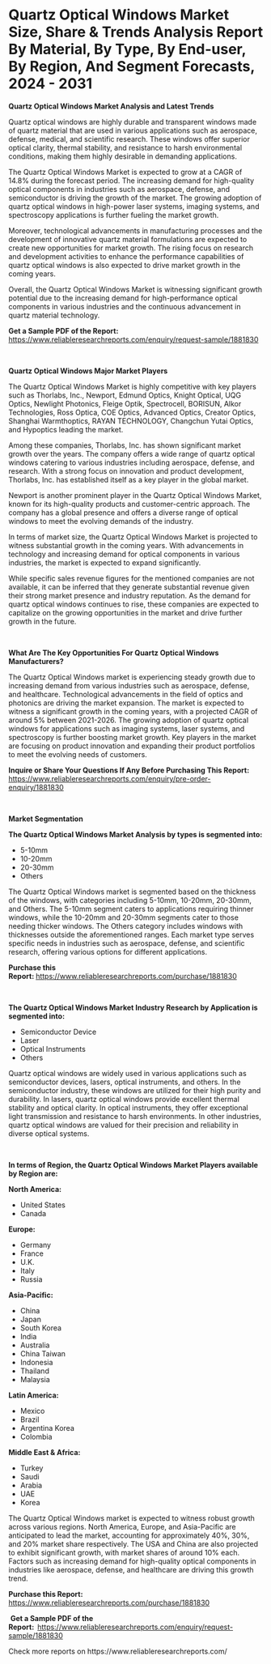 <p><h1>Quartz Optical Windows Market Size, Share & Trends Analysis Report By Material, By Type, By End-user, By Region, And Segment Forecasts, 2024 - 2031</h1></p><p><strong>Quartz Optical Windows Market Analysis and Latest Trends</strong></p>
<p><p>Quartz optical windows are highly durable and transparent windows made of quartz material that are used in various applications such as aerospace, defense, medical, and scientific research. These windows offer superior optical clarity, thermal stability, and resistance to harsh environmental conditions, making them highly desirable in demanding applications.</p><p>The Quartz Optical Windows Market is expected to grow at a CAGR of 14.8% during the forecast period. The increasing demand for high-quality optical components in industries such as aerospace, defense, and semiconductor is driving the growth of the market. The growing adoption of quartz optical windows in high-power laser systems, imaging systems, and spectroscopy applications is further fueling the market growth.</p><p>Moreover, technological advancements in manufacturing processes and the development of innovative quartz material formulations are expected to create new opportunities for market growth. The rising focus on research and development activities to enhance the performance capabilities of quartz optical windows is also expected to drive market growth in the coming years.</p><p>Overall, the Quartz Optical Windows Market is witnessing significant growth potential due to the increasing demand for high-performance optical components in various industries and the continuous advancement in quartz material technology.</p></p>
<p><strong>Get a Sample PDF of the Report:&nbsp;</strong> <a href="https://www.reliableresearchreports.com/enquiry/request-sample/1881830">https://www.reliableresearchreports.com/enquiry/request-sample/1881830</a></p>
<p>&nbsp;</p>
<p><strong>Quartz Optical Windows Major Market Players</strong></p>
<p><p>The Quartz Optical Windows Market is highly competitive with key players such as Thorlabs, Inc., Newport, Edmund Optics, Knight Optical, UQG Optics, Newlight Photonics, Fleige Optik, Spectrocell, BORISUN, Alkor Technologies, Ross Optica, COE Optics, Advanced Optics, Creator Optics, Shanghai Warmthoptics, RAYAN TECHNOLOGY, Changchun Yutai Optics, and Hypoptics leading the market.</p><p>Among these companies, Thorlabs, Inc. has shown significant market growth over the years. The company offers a wide range of quartz optical windows catering to various industries including aerospace, defense, and research. With a strong focus on innovation and product development, Thorlabs, Inc. has established itself as a key player in the global market.</p><p>Newport is another prominent player in the Quartz Optical Windows Market, known for its high-quality products and customer-centric approach. The company has a global presence and offers a diverse range of optical windows to meet the evolving demands of the industry.</p><p>In terms of market size, the Quartz Optical Windows Market is projected to witness substantial growth in the coming years. With advancements in technology and increasing demand for optical components in various industries, the market is expected to expand significantly.</p><p>While specific sales revenue figures for the mentioned companies are not available, it can be inferred that they generate substantial revenue given their strong market presence and industry reputation. As the demand for quartz optical windows continues to rise, these companies are expected to capitalize on the growing opportunities in the market and drive further growth in the future.</p></p>
<p>&nbsp;</p>
<p><strong>What Are The Key Opportunities For Quartz Optical Windows Manufacturers?</strong></p>
<p><p>The Quartz Optical Windows market is experiencing steady growth due to increasing demand from various industries such as aerospace, defense, and healthcare. Technological advancements in the field of optics and photonics are driving the market expansion. The market is expected to witness a significant growth in the coming years, with a projected CAGR of around 5% between 2021-2026. The growing adoption of quartz optical windows for applications such as imaging systems, laser systems, and spectroscopy is further boosting market growth. Key players in the market are focusing on product innovation and expanding their product portfolios to meet the evolving needs of customers.</p></p>
<p><strong>Inquire or Share Your Questions If Any Before Purchasing This Report:</strong> <a href="https://www.reliableresearchreports.com/enquiry/pre-order-enquiry/1881830">https://www.reliableresearchreports.com/enquiry/pre-order-enquiry/1881830</a></p>
<p>&nbsp;</p>
<p><strong>Market Segmentation</strong></p>
<p><strong>The Quartz Optical Windows Market Analysis by types is segmented into:</strong></p>
<p><ul><li>5-10mm</li><li>10-20mm</li><li>20-30mm</li><li>Others</li></ul></p>
<p><p>The Quartz Optical Windows market is segmented based on the thickness of the windows, with categories including 5-10mm, 10-20mm, 20-30mm, and Others. The 5-10mm segment caters to applications requiring thinner windows, while the 10-20mm and 20-30mm segments cater to those needing thicker windows. The Others category includes windows with thicknesses outside the aforementioned ranges. Each market type serves specific needs in industries such as aerospace, defense, and scientific research, offering various options for different applications.</p></p>
<p><strong>Purchase this Report:&nbsp;</strong><a href="https://www.reliableresearchreports.com/purchase/1881830">https://www.reliableresearchreports.com/purchase/1881830</a></p>
<p>&nbsp;</p>
<p><strong>The Quartz Optical Windows Market Industry Research by Application is segmented into:</strong></p>
<p><ul><li>Semiconductor Device</li><li>Laser</li><li>Optical Instruments</li><li>Others</li></ul></p>
<p><p>Quartz optical windows are widely used in various applications such as semiconductor devices, lasers, optical instruments, and others. In the semiconductor industry, these windows are utilized for their high purity and durability. In lasers, quartz optical windows provide excellent thermal stability and optical clarity. In optical instruments, they offer exceptional light transmission and resistance to harsh environments. In other industries, quartz optical windows are valued for their precision and reliability in diverse optical systems.</p></p>
<p>&nbsp;</p>
<p><strong>In terms of Region, the Quartz Optical Windows Market Players available by Region are:</strong></p>
<p>
    <p> <strong> North America: </strong>
        <ul>
            <li>United States</li>
            <li>Canada</li>
        </ul>
        </p> 
    <p> <strong> Europe: </strong>
        <ul>
            <li>Germany</li>
            <li>France</li>
            <li>U.K.</li>
            <li>Italy</li>
            <li>Russia</li>
        </ul>
        </p> 
    <p> <strong> Asia-Pacific: </strong>
        <ul>
            <li>China</li>
            <li>Japan</li>
            <li>South Korea</li>
            <li>India</li>
            <li>Australia</li>
            <li>China Taiwan</li>
            <li>Indonesia</li>
            <li>Thailand</li>
            <li>Malaysia</li>
        </ul>
        </p> 
    <p> <strong> Latin America: </strong>
        <ul>
            <li>Mexico</li>
            <li>Brazil</li>
            <li>Argentina Korea</li>
            <li>Colombia</li>
        </ul>
        </p> 
    <p> <strong> Middle East & Africa: </strong>
        <ul>
            <li>Turkey</li>
            <li>Saudi</li>
            <li>Arabia</li>
            <li>UAE</li>
            <li>Korea</li>
        </ul>
    </p>
    </p>
<p><p>The Quartz Optical Windows market is expected to witness robust growth across various regions. North America, Europe, and Asia-Pacific are anticipated to lead the market, accounting for approximately 40%, 30%, and 20% market share respectively. The USA and China are also projected to exhibit significant growth, with market shares of around 10% each. Factors such as increasing demand for high-quality optical components in industries like aerospace, defense, and healthcare are driving this growth trend.</p></p>
<p><strong>Purchase this Report: </strong><a href="https://www.reliableresearchreports.com/purchase/1881830">https://www.reliableresearchreports.com/purchase/1881830</a></p>
<p>&nbsp;<strong>Get a Sample PDF of the Report:&nbsp;&nbsp;</strong><a href="https://www.reliableresearchreports.com/enquiry/request-sample/1881830">https://www.reliableresearchreports.com/enquiry/request-sample/1881830</a></p>
<p><strong></strong></p>
<p>Check more reports on https://www.reliableresearchreports.com/</p>